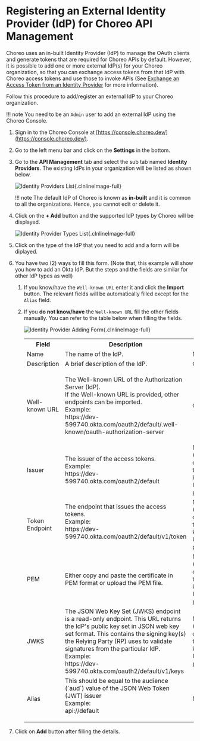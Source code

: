 # Registering an External Identity Provider (IdP) for Choreo API Management

Choreo uses an in-built Identity Provider (IdP) to manage the OAuth clients and generate tokens that are required for Choreo APIs by default. However, it is possible to add one or more external IdP(s) for your Choreo organization, so that you can exchange access tokens from that IdP with Choreo access tokens and use those to invoke APIs (See [Exchange an Access Token from an Identity Provider]({{base_path}}/identity-providers/exchange-an-access-token-from-an-identity-provider) for more information). 

Follow this procedure to add/register an external IdP to your Choreo organization.

!!! note
    You need to be an `Admin` user to add an external IdP using the Choreo Console.

1. Sign in to the Choreo Console at [https://console.choreo.dev/](https://console.choreo.dev/).

2. Go to the left menu bar and click on the **Settings** in the bottom.    

3. Go to the **API Management** tab and select the sub tab named **Identity Providers**. The existing IdPs in your organization will be listed as shown below.

    ![Identity Providers List](){.cInlineImage-full}

    !!! note
        The default IdP of Choreo is known as **in-built** and it is common to all the organizations. Hence, you cannot edit or delete it.

4. Click on the **+ Add** button and the supported IdP types by Choreo will be displayed.

    ![Identity Provider Types List](){.cInlineImage-full}

5. Click on the type of the IdP that you need to add and a form will be diplayed.

6. You have two (2) ways to fill this form. (Note that, this example will show you how to add an Okta IdP. But the steps and the fields are similar for other IdP types as well)

    1. If you know/have the `Well-known URL` enter it and click the **Import** button. The relevant fields will be automatically filled except for the `Alias` field.

    2. If you **do not know/have** the `Well-known URL` fill the other fields manually. You can refer to the table below when filling the fields.

        ![Identity Provider Adding Form](){.cInlineImage-full}

          <table>
          <tr class="header">
          <th><b>Field</b></th>
          <th><b>Description</b></th>
          <th> </th>
          </tr>
          <tr class="odd">
          <td>Name</td>
          <td>The name of the IdP.</td>
          <td>Mandatory</td>
          </tr>
          <tr class="even">
          <td>Description</td>
          <td>A brief description of the IdP.</td>
          <td>Optional</td>
          </tr>
          <tr class="odd">
          <td>Well-known URL</td>
          <td><p>The Well-known URL of the Authorization Server (IdP).
          <br/>
          If the Well-known URL is provided, other endpoints can be imported. 
          <br/> Example:</br> https://dev-599740.okta.com/oauth2/default/.well-known/oauth-authorization-server</p>
          </td>
          <td>Optional</td>
          </tr>
          <tr class="even">
          <td>Issuer</td>
          <td>The issuer of the access tokens. <br/>Example:</br> https://dev-599740.okta.com/oauth2/default</td>
          <td>Mandatory (But optional if the Well-known URL is provided)</td>
          </tr>
          <tr class="odd">
          <td>Token Endpoint</td>
          <td>The endpoint that issues the access tokens.
          <br/> Example:</br> https://dev-599740.okta.com/oauth2/default/v1/token</p> </td>
          <td>Mandatory (But optional if the Well-known URL is provided)</td>
          </tr>
          <tr class="even">
          <td>PEM</td>
          <td>Either copy and paste the certificate in PEM format or upload the PEM file.</td>
          <td>Mandatory (But optional if the Well-known URL is provided)</td>
          </tr>
          <tr class="odd">
          <td>JWKS</td>
          <td>The JSON Web Key Set (JWKS) endpoint is a read-only endpoint. This URL returns the IdP's public key set in JSON web key set format.
          This contains the signing key(s) the Relying Party (RP) uses to validate signatures from the particular IdP.
          </br>
          Example:</br> https://dev-599740.okta.com/oauth2/default/v1/keys
          </td>
          <td>Mandatory (But optional if the Well-known URL is provided)</td>
          </tr>
          <tr class="even">
          <td>Alias</td>
          <td>This should be equal to the audience (`aud`) value of the JSON Web Token (JWT) issuer
          <br/> Example:</br> api://default</p> </td>
          <td>Mandatory</td>
          </tr>
          </table>

7. Click on **Add** button after filling the details.
